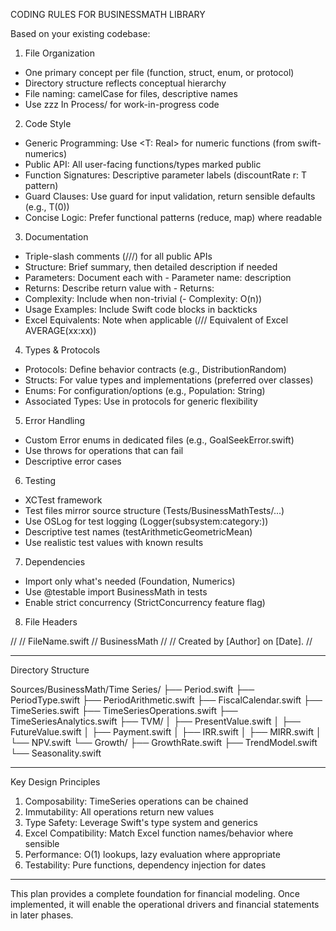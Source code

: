 CODING RULES FOR BUSINESSMATH LIBRARY

  Based on your existing codebase:

  1. File Organization

  - One primary concept per file (function, struct, enum, or protocol)
  - Directory structure reflects conceptual hierarchy
  - File naming: camelCase for files, descriptive names
  - Use zzz In Process/ for work-in-progress code

  2. Code Style

  - Generic Programming: Use <T: Real> for numeric functions (from swift-numerics)
  - Public API: All user-facing functions/types marked public
  - Function Signatures: Descriptive parameter labels (discountRate r: T pattern)
  - Guard Clauses: Use guard for input validation, return sensible defaults (e.g., T(0))
  - Concise Logic: Prefer functional patterns (reduce, map) where readable

  3. Documentation

  - Triple-slash comments (///) for all public APIs
  - Structure: Brief summary, then detailed description if needed
  - Parameters: Document each with - Parameter name: description
  - Returns: Describe return value with - Returns:
  - Complexity: Include when non-trivial (- Complexity: O(n))
  - Usage Examples: Include Swift code blocks in backticks
  - Excel Equivalents: Note when applicable (/// Equivalent of Excel AVERAGE(xx:xx))

  4. Types & Protocols

  - Protocols: Define behavior contracts (e.g., DistributionRandom)
  - Structs: For value types and implementations (preferred over classes)
  - Enums: For configuration/options (e.g., Population: String)
  - Associated Types: Use in protocols for generic flexibility

  5. Error Handling

  - Custom Error enums in dedicated files (e.g., GoalSeekError.swift)
  - Use throws for operations that can fail
  - Descriptive error cases

  6. Testing

  - XCTest framework
  - Test files mirror source structure (Tests/BusinessMathTests/...)
  - Use OSLog for test logging (Logger(subsystem:category:))
  - Descriptive test names (testArithmeticGeometricMean)
  - Use realistic test values with known results

  7. Dependencies

  - Import only what's needed (Foundation, Numerics)
  - Use @testable import BusinessMath in tests
  - Enable strict concurrency (StrictConcurrency feature flag)

  8. File Headers

  //
  //  FileName.swift
  //  BusinessMath
  //
  //  Created by [Author] on [Date].
  //

---

  Directory Structure

  Sources/BusinessMath/Time Series/
  ├── Period.swift
  ├── PeriodType.swift
  ├── PeriodArithmetic.swift
  ├── FiscalCalendar.swift
  ├── TimeSeries.swift
  ├── TimeSeriesOperations.swift
  ├── TimeSeriesAnalytics.swift
  ├── TVM/
  │   ├── PresentValue.swift
  │   ├── FutureValue.swift
  │   ├── Payment.swift
  │   ├── IRR.swift
  │   ├── MIRR.swift
  │   └── NPV.swift
  └── Growth/
      ├── GrowthRate.swift
      ├── TrendModel.swift
      └── Seasonality.swift

  ---
  
  Key Design Principles

  1. Composability: TimeSeries operations can be chained
  2. Immutability: All operations return new values
  3. Type Safety: Leverage Swift's type system and generics
  4. Excel Compatibility: Match Excel function names/behavior where sensible
  5. Performance: O(1) lookups, lazy evaluation where appropriate
  6. Testability: Pure functions, dependency injection for dates

  ---
  This plan provides a complete foundation for financial modeling. Once implemented, it will enable the operational drivers and financial statements in later
  phases.
